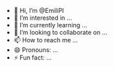 - 👋 Hi, I’m @EmiliPl
- 👀 I’m interested in ...
- 🌱 I’m currently learning ...
- 💞️ I’m looking to collaborate on ...
- 📫 How to reach me ...
- 😄 Pronouns: ...
- ⚡ Fun fact: ...

<!---
EmiliPl/EmiliPl is a ✨ special ✨ repository because its `README.md` (this file) appears on your GitHub profile.
You can click the Preview link to take a look at your changes.
--->
